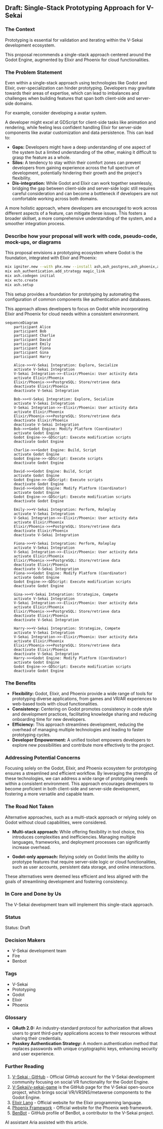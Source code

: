 ## Draft: Single-Stack Prototyping Approach for V-Sekai

### The Context

Prototyping is essential for validation and iterating within the V-Sekai development ecosystem.

This proposal recommends a single-stack approach centered around the Godot Engine, augmented by Elixir and Phoenix for cloud functionalities.

### The Problem Statement

Even within a single-stack approach using technologies like Godot and Elixir, over-specialization can hinder prototyping. Developers may gravitate towards their areas of expertise, which can lead to imbalances and challenges when building features that span both client-side and server-side domains.

For example, consider developing a avatar system.

A developer might excel at GDScript for client-side tasks like animation and rendering, while feeling less confident handling Elixir for server-side components like avatar customization and data persistence. This can lead to:

- **Gaps:** Developers might have a deep understanding of one aspect of the system but a limited understanding of the other, making it difficult to grasp the feature as a whole.
- **Silos:** A tendency to stay within their comfort zones can prevent developers from gaining experience across the full spectrum of development, potentially hindering their growth and the project's flexibility.
- **Dis-integration:** While Godot and Elixir can work together seamlessly, bridging the gap between client-side and server-side logic still requires careful consideration and can become a bottleneck if developers are not comfortable working across both domains.

A more holistic approach, where developers are encouraged to work across different aspects of a feature, can mitigate these issues. This fosters a broader skillset, a more comprehensive understanding of the system, and a smoother integration process.

### Describe how your proposal will work with code, pseudo-code, mock-ups, or diagrams

This proposal envisions a prototyping ecosystem where Godot is the foundation, integrated with Elixir and Phoenix:

```bash
mix igniter.new --with phx.new --install ash,ash_postgres,ash_phoenix,ash_authentication,ash_authentication_phoenix,ash_admin
mix ash_authentication.add_strategy magic_link
mix ash.codegen initial
mix ecto.create
mix ash.setup
```

This setup provides a foundation for prototyping by automating the configuration of common components like authentication and databases.

This approach allows developers to focus on Godot while incorporating Elixir and Phoenix for cloud needs within a consistent environment.

```mermaid
sequenceDiagram
    participant Alice
    participant Bob
    participant Charlie
    participant David
    participant Emily
    participant Fiona
    participant Gina
    participant Harry

    Alice->>+V-Sekai Integration: Explore, Socialize
    activate V-Sekai Integration
    V-Sekai Integration->>-Elixir/Phoenix: User activity data
    activate Elixir/Phoenix
    Elixir/Phoenix->>+PostgreSQL: Store/retrieve data
    deactivate Elixir/Phoenix
    deactivate V-Sekai Integration

    Bob->>+V-Sekai Integration: Explore, Socialize
    activate V-Sekai Integration
    V-Sekai Integration->>-Elixir/Phoenix: User activity data
    activate Elixir/Phoenix
    Elixir/Phoenix->>+PostgreSQL: Store/retrieve data
    deactivate Elixir/Phoenix
    deactivate V-Sekai Integration
    Bob->>+Godot Engine: Modify Platform (Coordinator)
    activate Godot Engine
    Godot Engine->>-GDScript: Execute modification scripts
    deactivate Godot Engine

    Charlie->>+Godot Engine: Build, Script
    activate Godot Engine
    Godot Engine->>-GDScript: Execute scripts
    deactivate Godot Engine

    David->>+Godot Engine: Build, Script
    activate Godot Engine
    Godot Engine->>-GDScript: Execute scripts
    deactivate Godot Engine
    David->>+Godot Engine: Modify Platform (Coordinator)
    activate Godot Engine
    Godot Engine->>-GDScript: Execute modification scripts
    deactivate Godot Engine

    Emily->>+V-Sekai Integration: Perform, Roleplay
    activate V-Sekai Integration
    V-Sekai Integration->>-Elixir/Phoenix: User activity data
    activate Elixir/Phoenix
    Elixir/Phoenix->>+PostgreSQL: Store/retrieve data
    deactivate Elixir/Phoenix
    deactivate V-Sekai Integration

    Fiona->>+V-Sekai Integration: Perform, Roleplay
    activate V-Sekai Integration
    V-Sekai Integration->>-Elixir/Phoenix: User activity data
    activate Elixir/Phoenix
    Elixir/Phoenix->>+PostgreSQL: Store/retrieve data
    deactivate Elixir/Phoenix
    deactivate V-Sekai Integration
    Fiona->>+Godot Engine: Modify Platform (Coordinator)
    activate Godot Engine
    Godot Engine->>-GDScript: Execute modification scripts
    deactivate Godot Engine

    Gina->>+V-Sekai Integration: Strategize, Compete
    activate V-Sekai Integration
    V-Sekai Integration->>-Elixir/Phoenix: User activity data
    activate Elixir/Phoenix
    Elixir/Phoenix->>+PostgreSQL: Store/retrieve data
    deactivate Elixir/Phoenix
    deactivate V-Sekai Integration

    Harry->>+V-Sekai Integration: Strategize, Compete
    activate V-Sekai Integration
    V-Sekai Integration->>-Elixir/Phoenix: User activity data
    activate Elixir/Phoenix
    Elixir/Phoenix->>+PostgreSQL: Store/retrieve data
    deactivate Elixir/Phoenix
    deactivate V-Sekai Integration
    Harry->>+Godot Engine: Modify Platform (Coordinator)
    activate Godot Engine
    Godot Engine->>-GDScript: Execute modification scripts
    deactivate Godot Engine
```

### The Benefits

- **Flexibility:** Godot, Elixir, and Phoenix provide a wide range of tools for prototyping diverse applications, from games and VR/AR experiences to web-based tools with cloud functionalities.
- **Consistency:** Centering on Godot promotes consistency in code style and development practices, facilitating knowledge sharing and reducing onboarding time for new developers.
- **Efficiency:** This approach streamlines development, reducing the overhead of managing multiple technologies and leading to faster prototyping cycles.
- **Developer Empowerment:** A unified toolset empowers developers to explore new possibilities and contribute more effectively to the project.

### Addressing Potential Concerns

Focusing solely on the Godot, Elixir, and Phoenix ecosystem for prototyping ensures a streamlined and efficient workflow. By leveraging the strengths of these technologies, we can address a wide range of prototyping needs within a consistent environment. This approach encourages developers to become proficient in both client-side and server-side development, fostering a more versatile and capable team.

### The Road Not Taken

Alternative approaches, such as a multi-stack approach or relying solely on Godot without cloud capabilities, were considered.

- **Multi-stack approach:** While offering flexibility in tool choice, this introduces complexities and inefficiencies. Managing multiple languages, frameworks, and deployment processes can significantly increase overhead.

- **Godot-only approach:** Relying solely on Godot limits the ability to prototype features that require server-side logic or cloud functionalities, such as user accounts, persistent data storage, and online interactions.

These alternatives were deemed less efficient and less aligned with the goals of streamlining development and fostering consistency.

### In Core and Done by Us

The V-Sekai development team will implement this single-stack approach.

### Status

Status: Draft

### Decision Makers

- V-Sekai development team
- Fire
- Benbot

### Tags

- V-Sekai
- Prototyping
- Godot
- Elixir
- Phoenix

### Glossary

- **OAuth 2.0:** An industry-standard protocol for authorization that allows users to grant third-party applications access to their resources without sharing their credentials.
- **Passkey Authentication Strategy:** A modern authentication method that replaces passwords with unique cryptographic keys, enhancing security and user experience.

### Further Reading

1.  [V-Sekai · GitHub](https://github.com/v-sekai) - Official GitHub account for the V-Sekai development community focusing on social VR functionality for the Godot Engine.
2.  [V-Sekai/v-sekai-game](https://github.com/v-sekai/v-sekai-game) is the GitHub page for the V-Sekai open-source project, which brings social VR/VRSNS/metaverse components to the Godot Engine.
3.  [Elixir Lang](https://elixir-lang.org/) - Official website for the Elixir programming language.
4.  [Phoenix Framework](https://www.phoenixframework.org/) - Official website for the Phoenix web framework.
5.  [BenBot](https://github.com/benbot) - GitHub profile of BenBot, a contributor to the V-Sekai project.

AI assistant Aria assisted with this article.
